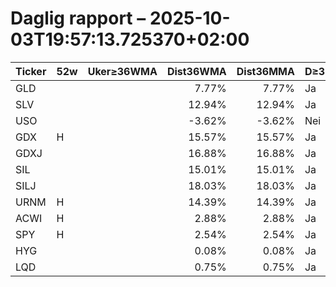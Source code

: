 # Daglig rapport – 2025-10-03T19:57:13.725370+02:00

| Ticker | 52w | Uker≥36WMA | Dist36WMA | Dist36MMA | D≥36 | RSI14 | MACD | MACDcross | GDX/GLD>50 | SIL/SLV>50 | Vol20 |
|---|---|---:|---:|---:|---|---:|---:|---|---|---|---|
| GLD |  |  | 7.77% | 7.77% | Ja | 76.85 | 8.942 | Nei |  |  |  |
| SLV |  |  | 12.94% | 12.94% | Ja | 77.6 | 1.734 | Nei |  |  |  |
| USO |  |  | -3.62% | -3.62% | Nei | 43.51 | -0.205 | Nei |  |  |  |
| GDX | H |  | 15.57% | 15.57% | Ja | 74.39 | 3.836 | Nei |  |  |  |
| GDXJ |  |  | 16.88% | 16.88% | Ja | 71.1 | 5.297 | Nei |  |  |  |
| SIL |  |  | 15.01% | 15.01% | Ja | 66.3 | 3.634 | Nei |  |  |  |
| SILJ |  |  | 18.03% | 18.03% | Ja | 69.13 | 1.366 | Nei |  |  |  |
| URNM | H |  | 14.39% | 14.39% | Ja | 73.98 | 2.766 | Nei |  |  |  |
| ACWI | H |  | 2.88% | 2.88% | Ja | 70.7 | 1.345 | Ja |  |  |  |
| SPY | H |  | 2.54% | 2.54% | Ja | 67.98 | 6.021 | Ja |  |  |  |
| HYG |  |  | 0.08% | 0.08% | Ja | 49.08 | 0.103 | Nei |  |  |  |
| LQD |  |  | 0.75% | 0.75% | Ja | 44.56 | 0.311 | Nei |  |  |  |